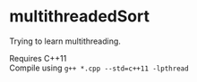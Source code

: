 # multithreadedSort
Trying to learn multithreading.

Requires C++11<br>
Compile using `g++ *.cpp --std=c++11 -lpthread`
